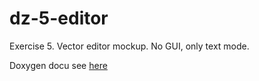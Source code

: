 # dz-5-editor
Exercise 5. Vector editor mockup.
No GUI, only text mode.

Doxygen docu see [here](https://sena-otus.github.io/dz-5-editor/index.html)
